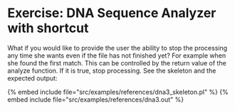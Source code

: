 # Exercise: DNA Sequence Analyzer with shortcut

What if you would like to provide the user the ability to stop
the processing any time she wants even if the file has not finished yet?
For example when she found the first match. This can be controlled
by the return value of the analyze function. If it is true, stop processing.
See the skeleton and the expected output: 


{% embed include file="src/examples/references/dna3_skeleton.pl" %}
{% embed include file="src/examples/references/dna3.out" %}



